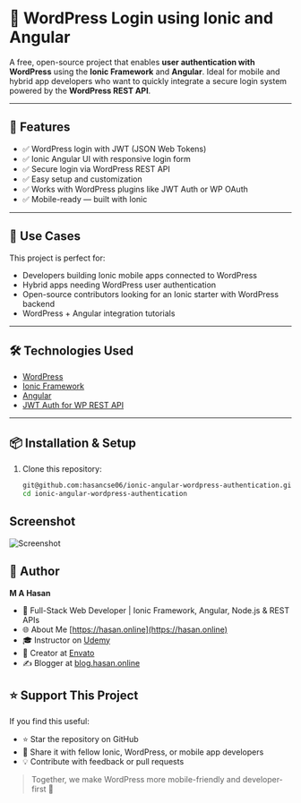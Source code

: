 # 🔐 WordPress Login using Ionic and Angular

A free, open-source project that enables **user authentication with WordPress** using the **Ionic Framework** and **Angular**. Ideal for mobile and hybrid app developers who want to quickly integrate a secure login system powered by the **WordPress REST API**.

---

## 🌟 Features

- ✅ WordPress login with JWT (JSON Web Tokens)
- ✅ Ionic Angular UI with responsive login form
- ✅ Secure login via WordPress REST API
- ✅ Easy setup and customization
- ✅ Works with WordPress plugins like JWT Auth or WP OAuth
- ✅ Mobile-ready — built with Ionic

---

## 🚀 Use Cases

This project is perfect for:

- Developers building Ionic mobile apps connected to WordPress
- Hybrid apps needing WordPress user authentication
- Open-source contributors looking for an Ionic starter with WordPress backend
- WordPress + Angular integration tutorials

---

## 🛠️ Technologies Used

- [WordPress](https://wordpress.org/)
- [Ionic Framework](https://ionicframework.com/)
- [Angular](https://angular.io/)
- [JWT Auth for WP REST API](https://wordpress.org/plugins/jwt-authentication-for-wp-rest-api/)

---

## 📦 Installation & Setup

1. Clone this repository:
   ```bash
   git@github.com:hasancse06/ionic-angular-wordpress-authentication.git
   cd ionic-angular-wordpress-authentication
## Screenshot

![Screenshot](authentication.jpg)


## 🙌 Author

**M A Hasan**
- 🔭 Full-Stack Web Developer | Ionic Framework, Angular, Node.js & REST APIs
- 🌐 About Me [https://hasan.online](https://hasan.online)
- 🎓 Instructor on [Udemy](https://www.udemy.com/user/m-a-hasan-2/)
- 🧠 Creator at [Envato](https://themeforest.net/user/hasanonline)
- ✍️ Blogger at [blog.hasan.online](https://blog.hasan.online)


## ⭐ Support This Project

If you find this useful:
- ⭐ Star the repository on GitHub
- 🔗 Share it with fellow Ionic, WordPress, or mobile app developers
- 💡 Contribute with feedback or pull requests

> Together, we make WordPress more mobile-friendly and developer-first 🚀
